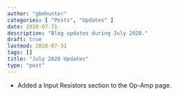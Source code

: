 ```yaml
---
author: "gbmhunter"
categories: [ "Posts", "Updates" ]
date: 2020-07-31
description: "Blog updates during July 2020."
draft: true
lastmod: 2020-07-31
tags: []
title: "July 2020 Updates"
type: "post"
---
```


* Added a Input Resistors section to the Op-Amp page.
